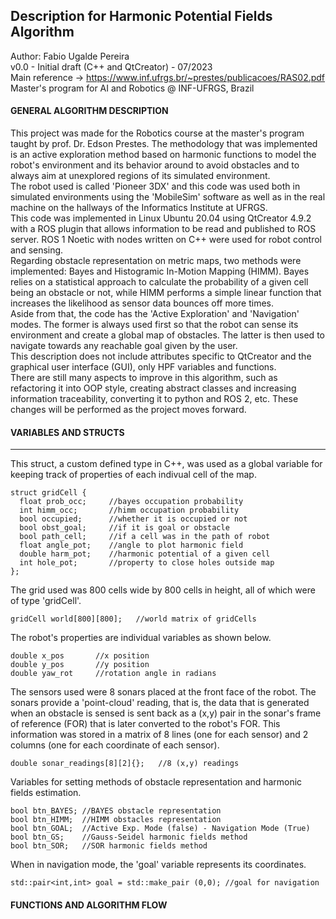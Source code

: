## Description for Harmonic Potential Fields Algorithm
Author: Fabio Ugalde Pereira <br>
v0.0 - Initial draft (C++ and QtCreator) - 07/2023 <br>
Main reference -> https://www.inf.ufrgs.br/~prestes/publicacoes/RAS02.pdf <br>
Master's program for AI and Robotics @ INF-UFRGS, Brazil <br>

#### GENERAL ALGORITHM DESCRIPTION
This project was made for the Robotics course at the master's program taught by prof. Dr. Edson Prestes. The methodology that was implemented is an active exploration method based on harmonic functions to model the robot's environment and its behavior around to avoid obstacles and to always aim at unexplored regions of its simulated environment. <br>
The robot used is called 'Pioneer 3DX' and this code was used both in simulated environments using the 'MobileSim' software as well as in the real machine on the hallways of the Informatics Institute at UFRGS. <br>
This code was implemented in Linux Ubuntu 20.04 using QtCreator 4.9.2 with a ROS plugin that allows information to be read and published to ROS server. ROS 1 Noetic with nodes written on C++ were used for robot control and sensing. <br>
Regarding obstacle representation on metric maps, two methods were implemented: Bayes and Histogramic In-Motion Mapping (HIMM). Bayes relies on a statistical approach to calculate the probability of a given cell being an obstacle or not, while HIMM performs a simple linear function that increases the likelihood as sensor data bounces off more times. <br>
Aside from that, the code has the 'Active Exploration' and 'Navigation' modes. The former is always used first so that the robot can sense its environment and create a global map of obstacles. The latter is then used to navigate towards any reachable goal given by the user. <br>
This description does not include attributes specific to QtCreator and the graphical user interface (GUI), only HPF variables and functions. <br>
There are still many aspects to improve in this algorithm, such as refactoring it into OOP style, creating abstract classes and increasing information traceability, converting it to python and ROS 2, etc. These changes will be performed as the project moves forward.  

#### VARIABLES AND STRUCTS
---
This struct, a custom defined type in C++, was used as a global variable for keeping track of properties of each indivual cell of the map. 
```
struct gridCell {
  float prob_occ;     //bayes occupation probability 
  int himm_occ;       //himm occupation probability
  bool occupied;      //whether it is occupied or not
  bool obst_goal;     //if it is goal or obstacle
  bool path_cell;     //if a cell was in the path of robot
  float angle_pot;    //angle to plot harmonic field
  double harm_pot;    //harmonic potential of a given cell
  int hole_pot;       //property to close holes outside map
};
```
The grid used was 800 cells wide by 800 cells in height, all of which were of type 'gridCell'. 
```
gridCell world[800][800];   //world matrix of gridCells
```

The robot's properties are individual variables as shown below.
```
double x_pos       //x position
double y_pos       //y position
double yaw_rot     //rotation angle in radians
```

The sensors used were 8 sonars placed at the front face of the robot. The sonars provide a 'point-cloud' reading, that is, the data that is generated when an obstacle is sensed is sent back as a (x,y) pair in the sonar's frame of reference (FOR) that is later converted to the robot's FOR. This information was stored in a matrix of 8 lines (one for each sensor) and 2 columns (one for each coordinate of each sensor).
```
double sonar_readings[8][2]{};   //8 (x,y) readings 
```
Variables for setting methods of obstacle representation and harmonic fields estimation.
```
bool btn_BAYES; //BAYES obstacle representation
bool btn_HIMM;  //HIMM obstacles representation
bool btn_GOAL;  //Active Exp. Mode (false) - Navigation Mode (True)
bool btn_GS;    //Gauss-Seidel harmonic fields method
bool btn_SOR;   //SOR harmonic fields method
```

When in navigation mode, the 'goal' variable represents its coordinates.

```
std::pair<int,int> goal = std::make_pair (0,0); //goal for navigation
```
#### FUNCTIONS AND ALGORITHM FLOW